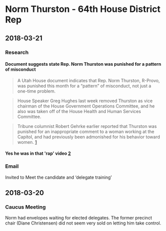 # Norm Thurston - 64th House District Rep

## 2018-03-21

### Research
#### Document suggests state Rep. Norm Thurston was punished for a pattern of misconduct
>A Utah House document indicates that Rep. Norm Thurston, R-Provo, was punished this month for a “pattern” of misconduct, not just a one-time problem.

>House Speaker Greg Hughes last week removed Thurston as vice chairman of the House Government Operations Committee, and he also was taken off of the House Health and Human Services Committee.

>Tribune columnist Robert Gehrke earlier reported that Thurston was punished for an inappropriate comment to a woman working at the Capitol, and had previously been admonished for his behavior toward women. [1]

#### Yes he was in that 'rap' video [2]
[1]: https://www.sltrib.com/news/politics/2018/02/08/document-suggests-state-rep-norm-thurston-was-punished-for-a-pattern-of-misconduct/

[2]: https://www.youtube.com/watch?v=MMEweniYYDY&feature=youtu.be&t=31

### Email
Invited to Meet the candidate and ‘delegate training’

## 2018-03-20

### Caucus Meeting
Norm had envelopes waiting for elected delegates. The former precinct chair (Diane Christensen) did not seem very sold on letting him take control.
